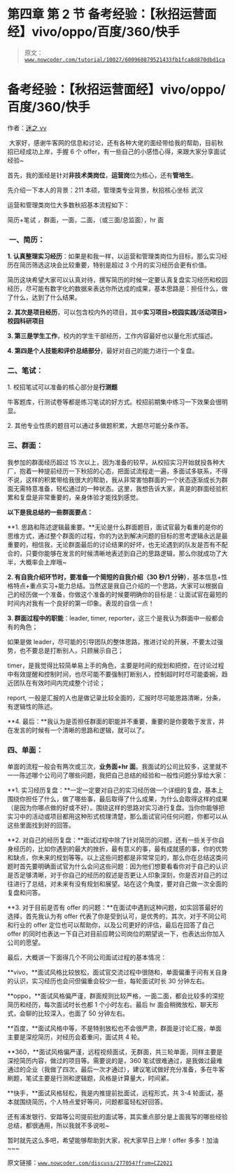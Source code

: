 # 第四章 第 2 节 备考经验：【秋招运营面经】vivo/oppo/百度/360/快手

> 原文：[`www.nowcoder.com/tutorial/10027/600960879521433fb1fca8d870dbd1ca`](https://www.nowcoder.com/tutorial/10027/600960879521433fb1fca8d870dbd1ca)

# 备考经验：【秋招运营面经】vivo/oppo/百度/360/快手

作者：[迷之 vv](https://www.nowcoder.com/profile/793840497)

 大家好，感谢牛客网的信息和讨论，还有各种大佬的面经带给我的帮助，目前秋招已经成功上岸，手握 6 个 offer，有一些自己的小感悟心得，来跟大家分享面试经验~

首先，我的面经是针对**非技术类岗位**，**运营岗**位为核心，还有**管培生**。

先介绍一下本人的背景：211 本硕，管理类专业背景，秋招核心坐标 武汉

运营和管理类岗位大多数秋招基本流程如下：

简历+笔试 ，群面，一面，二面，（或三面/总监面），hr 面

###  一、简历： 

**1\. 认真整理实习经历**：如果是和我一样，以运营和管理类岗位为目标，那么实习经历在简历筛选这块会比较重要，特别是超过 3 个月的实习经历会更有价值。

简历这块希望大家可以认真对待，撰写简历的时候一定要认真复盘实习经历和校园经历，尽可能有数字化的数据来表达你所达成的成果，基本思路是：担任什么，做了什么，达到了什么结果。

**2\. 其次是项目经历**，可以包含校内外的项目，其中**实习项目>校园实践/活动项目>校园科研项目**

**3\. 第三是学生工作**，校内的学生干部经历，工作内容最好也以量化形式描述。

**4\. 第四是个人技能和评价总结部分**，最好对自己的能力进行一个复盘。

### 二、笔试： 

1\. 校招笔试可以准备的核心部分是**行测题**

牛客题库，行测试卷等都是练习笔试的好方式。校招前期集中练习一下效果会很明显。

2\. 其他专业性质的题目可以通过多做题积累，大题尽可能分条作答。

### 三、群面： 

我参加的群面经历超过 15 次以上，因为准备的较早，从校招实习开始就投各种大厂，抱着一种提前经历一下秋招的心态，把面试流程走一遍，多面试多联系，不得不说，这样的积累带给我很大的帮助，我从非常害怕群面的一个状态逐渐成长为群面无需特意准备，轻松通过的一种状态。这里，我想告诉大家，真是的群面经验积累和复盘是非常重要的，亲身体验才能找到感觉。

**以下是我总结的一些群面要点：**

**1\. 思路和陈述逻辑最重要。**无论是什么群面题目，面试官最为看重的是你的思维方式，通过整个群面的过程，你的为达到解决问题的目标的思考逻辑永远是最重要的，相信我，无论群面最后的讨论结果的好坏，也无论遇到的队友是否有不配合的，只要你能够在发言的时候清晰地表述到自己的思路逻辑，那么你就成功了大半，大概率会上岸哦~

**2\. 有自我介绍环节时，要准备一个简短的自我介绍（30 秒/1 分钟）**，基本信息+性格特点+重点实习+能力总结。当然这是我自己介绍的一个思路，大家可以根据自己的经历做一个准备，你做这个准备的时候要明确你的目标是：让面试官在最短的时间内对我有一个良好的第一印象。表现的自信一点！

**3\. 群面过程中的职能**：leader, timer, reporter，这三个是我认为群面中一般都会有的角色；

如果是做 leader，尽可能的引导团队的整体思路，推进讨论的开展，不要太过强势，也不要总是打断别人，只顾展示自己；

timer，是我觉得比较简单易上手的角色，主要是时间的规划和把控，在讨论过程中有效提醒和控制时间，也尽可能不要强制打断别人，控制超时时尽可能委婉，趋近团队在有效时间内完成整个讨论；

report, 一般是汇报的人也是做记录比较全面的，汇报时尽可能思路清晰，分条，有逻辑性的陈述。

**4\. 最后：**我认为是否担任群面的职能并不重要，重要的是你要敢于发言，并在发言的时候有一个清晰的思路和逻辑，就可以了。

### 四、单面： 

单面的流程一般会有两次或三次，**业务面+hr 面**。我面试的公司比较多，这里就不一一陈述哪个公司问了哪些问题，我把自己总结的经验和一般性问题分享给大家：

**1\. 实习经历复盘：**一定一定要对自己的实习经历做一个详细的复盘，基本上围绕你担任了什么，做了哪些事，最后取得了什么成果，为什么会取得这样的成果（是因为你哪点做的好或不好）。围绕这样的思路对实习进行复盘。当你你能够把实习中的活动或项目都用这种形式梳理清楚，那么面试官问任何问题，你都可以从这些里面找到好的回答。

**2\. 对自己的经历复盘：**面试过程中除了针对简历的问题，还有一些关于你自身经历的，比如你遇到的最大的挫折，最有意义的事，最有成就感的事，你的优势和缺点，你未来的规划等等。以上这些问题都是非常常见的，那么你在总结这类问题时首先要明确面试官为什么会问这些问题：因为他们想要看看你对于自己的认识是否足够清晰，对于你自己的经历的叙述是否更让人印象深刻，你是否对自己的过往进行了总结，对未来有没有规划和展望。站在这个角度，要对自己做一次全面的复盘和问答。

**3\. 对于目前是否有 offer 的问题：**在面试中遇到这种问题，如实回答最好的选择，首先我认为有 offer 代表了你是受到认可，是优秀的，其次，对于不同公司和行业的 offer 定位也可以帮助你，以及公司更好的评估，最后在回答了自己 offer 的同时也表达一下自己对目前应聘公司岗位的期望说一下，也表达出你加入公司的愿望。

最后，大概讲一下面得几个不同公司面试过程的基本情况：

**vivo，**面试风格比较放松，面试官交流过程中很随和，单面偏重于问有关自身的认识，实习经历也会问但偏重会较少一些，每轮面试时长 30 分钟左右。

**oppo，**面试风格偏严谨，群面规则比较严格，一面二面，都会比较多的深挖简历和经历，每次面试时长也都 1 个小时左右。最后 hr 面会稍微放松，聊天形式，会聊的比较深入，也面了 50 分钟左右。

**百度，**面试风格中等，不是特别放松也不会很严肃，群面是讨论汇报，单面主要是深挖简历，对经历会着重问，面试共 4 轮。

**360，**面试风格偏严谨，远程视频面试，无群面，共三轮单面，同样主要是深挖简历内容，做过的项目等。需要说的是，360 笔试很难通过，是我做过最难通过的企业（我做了四次，最后一次才通过），建议笔试做好充分准备，多在牛客刷题，笔试主要是行测和逻辑题，风格是计算量大，时间紧。

**快手，**面试风格轻松，我是内推提前批面试，远程形式，共 3-4 轮面试，基本就围绕简历，个人特点爱好等问，问题都蛮轻松好回答。

还有浦发银行、安踏等公司提前批的面试等，其实重点部分是上面我写的哪些经验总结，都很通用，所以我就不多说啦~

暂时就先这么多吧，希望能够帮助到大家，祝大家早日上岸！offer 多多！加油~~~

原文链接：[`www.nowcoder.com/discuss/277054?from=CZ2021`](https://www.nowcoder.com/discuss/277054?from=CZ2021)